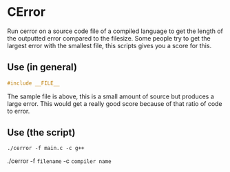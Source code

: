 # CError
Run cerror on a source code file of a compiled language to get the length of the outputted error compared to the filesize.
Some people try to get the largest error with the smallest file, this scripts gives you a score for this.

## Use (in general)
```c
#include __FILE__
```
The sample file is above, this is a small amount of source but produces a large error.
This would get a really good score because of that ratio of code to error.

## Use (the script)
`./cerror -f main.c -c g++`

./cerror -f `filename` -c `compiler name`
